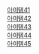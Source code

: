 
[아이템41](https://zwon0131.notion.site/41-any-19d123a70a5b4673a5ac8c3725dadf89) </br>
[아이템42](https://zwon0131.notion.site/42-any-unknown-85e4d86aadbf454ea55533bbb66e4a56) </br>
[아이템43](https://zwon0131.notion.site/43-a8f3ab74795e4baeb291b83d91bca509) </br>
[아이템44](https://zwon0131.notion.site/44-3bbe80487b194ba2b22029475558c62a) </br>
[아이템45](https://zwon0131.notion.site/45-devDependencies-typescript-types-e02137aca2c049409f0d272d4d901f48) </br>
